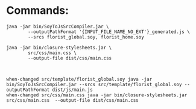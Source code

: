 Commands:
=========
	java -jar bin/SoyToJsSrcCompiler.jar \
			--outputPathFormat '{INPUT_FILE_NAME_NO_EXT'}_generated.js \
			--srcs florist_global.soy, florist_home.soy

	java -jar bin/closure-stylesheets.jar \
			src/css/main.css \  
			--output-file dist/css/main.css



	when-changed src/template/florist_global.soy java -jar bin/SoyToJsSrcCompiler.jar --srcs src/template/florist_global.soy --outputPathFormat dist/js/main.js 
	when-changed src/css/main.css java -jar bin/closure-stylesheets.jar src/css/main.css  --output-file dist/css/main.css
